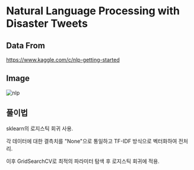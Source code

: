 # Natural Language Processing with Disaster Tweets

## Data From
https://www.kaggle.com/c/nlp-getting-started

## Image
![nlp](https://user-images.githubusercontent.com/51351974/111782823-d2850080-88fc-11eb-9bbb-590c256b2328.JPG)


## 풀이법
sklearn의 로지스틱 회귀 사용.

각 데이터에 대한 결측치를 "None"으로 통일하고 TF-IDF 방식으로 벡터화하여 전처리.

이후 GridSearchCV로 최적의 파라미터 탐색 후 로지스틱 회귀에 적용.
